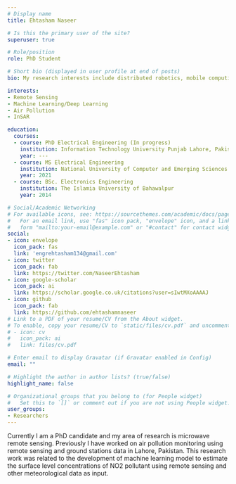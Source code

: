 ```yaml
---
# Display name
title: Ehtasham Naseer

# Is this the primary user of the site?
superuser: true

# Role/position
role: PhD Student

# Short bio (displayed in user profile at end of posts)
bio: My research interests include distributed robotics, mobile computing and programmable matter.

interests:
- Remote Sensing
- Machine Learning/Deep Learning
- Air Pollution
- InSAR

education:
  courses:
  - course: PhD Electrical Engineering (In progress)
    institution: Information Technology University Punjab Lahore, Pakistan
    year: ---
  - course: MS Electrical Engineering
    institution: National University of Computer and Emerging Sciences Lahore
    year: 2021
  - course: BSc. Electronics Engineering
    institution: The Islamia University of Bahawalpur
    year: 2014

# Social/Academic Networking
# For available icons, see: https://sourcethemes.com/academic/docs/page-builder/#icons
#   For an email link, use "fas" icon pack, "envelope" icon, and a link in the
#   form "mailto:your-email@example.com" or "#contact" for contact widget.
social:
- icon: envelope
  icon_pack: fas
  link: 'engrehtasham134@gmail.com'
- icon: twitter
  icon_pack: fab
  link: https://twitter.com/NaseerEhtasham
- icon: google-scholar
  icon_pack: ai
  link: https://scholar.google.co.uk/citations?user=sIwtMXoAAAAJ
- icon: github
  icon_pack: fab
  link: https://github.com/ehtashamnaseer
# Link to a PDF of your resume/CV from the About widget.
# To enable, copy your resume/CV to `static/files/cv.pdf` and uncomment the lines below.
# - icon: cv
#   icon_pack: ai
#   link: files/cv.pdf

# Enter email to display Gravatar (if Gravatar enabled in Config)
email: ""

# Highlight the author in author lists? (true/false)
highlight_name: false

# Organizational groups that you belong to (for People widget)
#   Set this to `[]` or comment out if you are not using People widget.
user_groups:
- Researchers
---
```

Currently I am a PhD candidate and my area of research is microwave remote sensing. Previously I have worked on air pollution monitoring using remote sensing and ground stations data in Lahore, Pakistan. This research work was related to the development of machine learning model to estimate the surface level concentrations of NO2 pollutant using remote sensing and other meteorological data as input.
